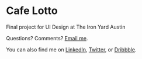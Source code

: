 # Cafe Lotto
Final project for UI Design at The Iron Yard Austin

Questions? Comments? [Email me](mailto:alex@alexmacduff.com?subject=Hello!).

You can also find me on [LinkedIn](http://www.linkedin.com/pub/alex-macduff/15/399/17), [Twitter](http://www.twitter.com/amacduff), or [Dribbble](http://www.dribbble.com/amacduff).
